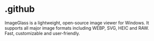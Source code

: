 # .github
ImageGlass is a lightweight, open-source image viewer for Windows. It supports all major image formats including WEBP, SVG, HEIC and RAW. Fast, customizable and user-friendly.
